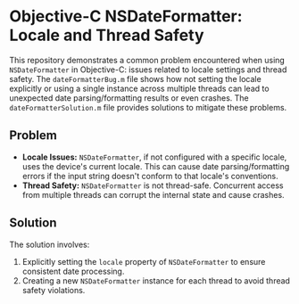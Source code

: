 # Objective-C NSDateFormatter: Locale and Thread Safety

This repository demonstrates a common problem encountered when using `NSDateFormatter` in Objective-C:  issues related to locale settings and thread safety.  The `dateFormatterBug.m` file shows how not setting the locale explicitly or using a single instance across multiple threads can lead to unexpected date parsing/formatting results or even crashes. The `dateFormatterSolution.m` file provides solutions to mitigate these problems.

## Problem

* **Locale Issues:**  `NSDateFormatter`, if not configured with a specific locale, uses the device's current locale. This can cause date parsing/formatting errors if the input string doesn't conform to that locale's conventions.
* **Thread Safety:**  `NSDateFormatter` is not thread-safe. Concurrent access from multiple threads can corrupt the internal state and cause crashes.

## Solution

The solution involves:

1. Explicitly setting the `locale` property of `NSDateFormatter` to ensure consistent date processing.
2. Creating a new `NSDateFormatter` instance for each thread to avoid thread safety violations.